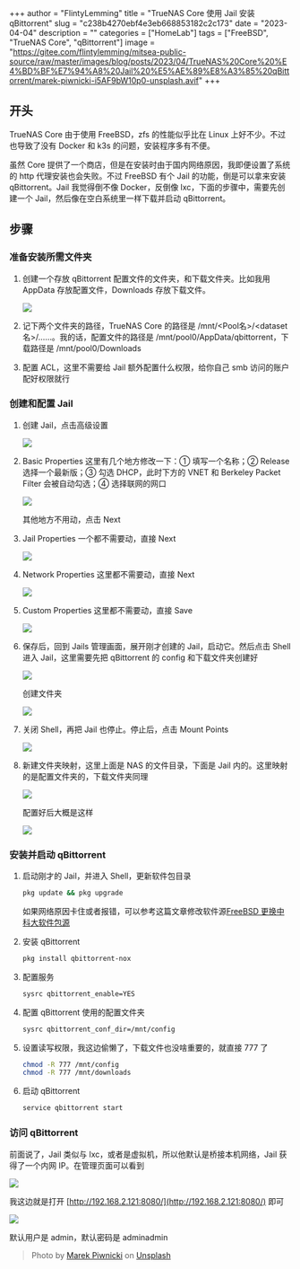 +++
author = "FlintyLemming"
title = "TrueNAS Core 使用 Jail 安装 qBittorrent"
slug = "c238b4270ebf4e3eb668853182c2c173"
date = "2023-04-04"
description = ""
categories = ["HomeLab"]
tags = ["FreeBSD", "TrueNAS Core", "qBittorrent"]
image = "https://gitee.com/flintylemming/mitsea-public-source/raw/master/images/blog/posts/2023/04/TrueNAS%20Core%20%E4%BD%BF%E7%94%A8%20Jail%20%E5%AE%89%E8%A3%85%20qBittorrent/marek-piwnicki-i5AF9bW10p0-unsplash.avif"
+++

## 开头

TrueNAS Core 由于使用 FreeBSD，zfs 的性能似乎比在 Linux 上好不少。不过也导致了没有 Docker 和 k3s 的问题，安装程序多有不便。

虽然 Core 提供了一个商店，但是在安装时由于国内网络原因，我即便设置了系统的 http 代理安装也会失败。不过 FreeBSD 有个 Jail 的功能，倒是可以拿来安装 qBittorrent。Jail 我觉得倒不像 Docker，反倒像 lxc，下面的步骤中，需要先创建一个 Jail，然后像在空白系统里一样下载并启动 qBittorrent。

## 步骤

### 准备安装所需文件夹

1. 创建一个存放 qBittorrent 配置文件的文件夹，和下载文件夹。比如我用 AppData 存放配置文件，Downloads 存放下载文件。

    ![](https://gitee.com/flintylemming/mitsea-public-source/raw/master/images/blog/posts/2023/04/TrueNAS%20Core%20%E4%BD%BF%E7%94%A8%20Jail%20%E5%AE%89%E8%A3%85%20qBittorrent/Untitled.avif)

2. 记下两个文件夹的路径，TrueNAS Core 的路径是 /mnt/<Pool名>/<dataset名>/……。我的话，配置文件的路径是 /mnt/pool0/AppData/qbittorrent，下载路径是 /mnt/pool0/Downloads
3. 配置 ACL，这里不需要给 Jail 额外配置什么权限，给你自己 smb 访问的账户配好权限就行

### 创建和配置 Jail

1. 创建 Jail，点击高级设置

    ![](https://gitee.com/flintylemming/mitsea-public-source/raw/master/images/blog/posts/2023/04/TrueNAS%20Core%20%E4%BD%BF%E7%94%A8%20Jail%20%E5%AE%89%E8%A3%85%20qBittorrent/Untitled%201.avif)

2. Basic Properties 这里有几个地方修改一下：① 填写一个名称；② Release 选择一个最新版；③ 勾选 DHCP，此时下方的 VNET 和 Berkeley Packet Filter 会被自动勾选；④ 选择联网的网口

    ![](https://gitee.com/flintylemming/mitsea-public-source/raw/master/images/blog/posts/2023/04/TrueNAS%20Core%20%E4%BD%BF%E7%94%A8%20Jail%20%E5%AE%89%E8%A3%85%20qBittorrent/Untitled%202.avif)

    其他地方不用动，点击 Next

3. Jail Properties 一个都不需要动，直接 Next

    ![](https://gitee.com/flintylemming/mitsea-public-source/raw/master/images/blog/posts/2023/04/TrueNAS%20Core%20%E4%BD%BF%E7%94%A8%20Jail%20%E5%AE%89%E8%A3%85%20qBittorrent/Untitled%203.avif)

4. Network Properties 这里都不需要动，直接 Next

    ![](https://gitee.com/flintylemming/mitsea-public-source/raw/master/images/blog/posts/2023/04/TrueNAS%20Core%20%E4%BD%BF%E7%94%A8%20Jail%20%E5%AE%89%E8%A3%85%20qBittorrent/Untitled%204.avif)

5. Custom Properties 这里都不需要动，直接 Save

    ![](https://gitee.com/flintylemming/mitsea-public-source/raw/master/images/blog/posts/2023/04/TrueNAS%20Core%20%E4%BD%BF%E7%94%A8%20Jail%20%E5%AE%89%E8%A3%85%20qBittorrent/Untitled%205.avif)

6. 保存后，回到 Jails 管理画面，展开刚才创建的 Jail，启动它。然后点击 Shell 进入 Jail，这里需要先把 qBittorrent 的 config 和下载文件夹创建好

    ![](https://gitee.com/flintylemming/mitsea-public-source/raw/master/images/blog/posts/2023/04/TrueNAS%20Core%20%E4%BD%BF%E7%94%A8%20Jail%20%E5%AE%89%E8%A3%85%20qBittorrent/Untitled%206.avif)

    创建文件夹

    ![](https://gitee.com/flintylemming/mitsea-public-source/raw/master/images/blog/posts/2023/04/TrueNAS%20Core%20%E4%BD%BF%E7%94%A8%20Jail%20%E5%AE%89%E8%A3%85%20qBittorrent/Untitled%207.avif)

7. 关闭 Shell，再把 Jail 也停止。停止后，点击 Mount Points

    ![](https://gitee.com/flintylemming/mitsea-public-source/raw/master/images/blog/posts/2023/04/TrueNAS%20Core%20%E4%BD%BF%E7%94%A8%20Jail%20%E5%AE%89%E8%A3%85%20qBittorrent/Untitled%208.avif)

8. 新建文件夹映射，这里上面是 NAS 的文件目录，下面是 Jail 内的。这里映射的是配置文件夹的，下载文件夹同理

    ![](https://gitee.com/flintylemming/mitsea-public-source/raw/master/images/blog/posts/2023/04/TrueNAS%20Core%20%E4%BD%BF%E7%94%A8%20Jail%20%E5%AE%89%E8%A3%85%20qBittorrent/Untitled%209.avif)

    配置好后大概是这样

    ![](https://gitee.com/flintylemming/mitsea-public-source/raw/master/images/blog/posts/2023/04/TrueNAS%20Core%20%E4%BD%BF%E7%94%A8%20Jail%20%E5%AE%89%E8%A3%85%20qBittorrent/Untitled%2010.avif)

### 安装并启动 qBittorrent

1. 启动刚才的 Jail，并进入 Shell，更新软件包目录

    ```bash
    pkg update && pkg upgrade
    ```

    如果网络原因卡住或者报错，可以参考这篇文章修改软件源[FreeBSD 更换中科大软件包源](https://blog.mitsea.com/c877a212f3e347d8b414c2c3afe4e001/)

2. 安装 qBittorrent

    ```bash
    pkg install qbittorrent-nox
    ```

3. 配置服务

    ```bash
    sysrc qbittorrent_enable=YES
    ```

4. 配置 qBittorrent 使用的配置文件夹

    ```bash
    sysrc qbittorrent_conf_dir=/mnt/config
    ```

5. 设置读写权限，我这边偷懒了，下载文件也没啥重要的，就直接 777 了

    ```bash
    chmod -R 777 /mnt/config
    chmod -R 777 /mnt/downloads
    ```

6. 启动 qBittorrent

    ```bash
    service qbittorrent start
    ```

### 访问 qBittorrent

前面说了，Jail 类似与 lxc，或者是虚拟机，所以他默认是桥接本机网络，Jail 获得了一个内网 IP。在管理页面可以看到

![](https://gitee.com/flintylemming/mitsea-public-source/raw/master/images/blog/posts/2023/04/TrueNAS%20Core%20%E4%BD%BF%E7%94%A8%20Jail%20%E5%AE%89%E8%A3%85%20qBittorrent/Untitled%2011.avif)

我这边就是打开 [http://192.168.2.121:8080/](http://192.168.2.121:8080/) 即可

![](https://gitee.com/flintylemming/mitsea-public-source/raw/master/images/blog/posts/2023/04/TrueNAS%20Core%20%E4%BD%BF%E7%94%A8%20Jail%20%E5%AE%89%E8%A3%85%20qBittorrent/Untitled%2012.avif)

默认用户是 admin，默认密码是 adminadmin

> Photo by [Marek Piwnicki](https://unsplash.com/@marekpiwnicki?utm_source=unsplash&utm_medium=referral&utm_content=creditCopyText) on [Unsplash](https://unsplash.com/?utm_source=unsplash&utm_medium=referral&utm_content=creditCopyText)
